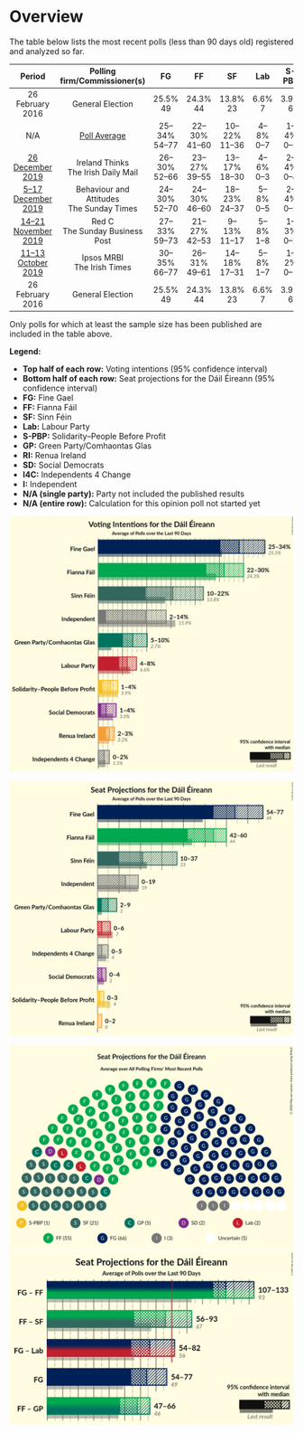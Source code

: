 # Overview

The table below lists the most recent polls (less than 90 days old) registered and analyzed so far.

| Period     | Polling firm/Commissioner(s) | FG | FF | SF | Lab | S-PBP | GP | RI | SD | I4C | I |
|:----------:|:----------------------------:|:--:|:--:|:--:|:--:|:--:|:--:|:--:|:--:|:--:|:--:|
| 26 February 2016 | General Election | 25.5% <br> 49 | 24.3% <br> 44 | 13.8% <br> 23 | 6.6% <br> 7 | 3.9% <br> 6 | 2.7% <br> 2 | 2.2% <br> 0 | 3.0% <br> 3 | 1.5% <br> 4 | 15.9% <br> 19 |
| N/A | [Poll Average](average.html) | 25–34% <br> 54–77 | 22–30% <br> 41–60 | 10–22% <br> 11–36 | 4–8% <br> 0–7 | 1–4% <br> 0–5 | 5–10% <br> 2–9 | 2–3% <br> 0–2 | 1–4% <br> 0–4 | 0–2% <br> 0–5 | 2–14% <br> 0–19 |
| [26 December 2019](2019-12-26-IrelandThinks.html) | Ireland Thinks <br> The Irish Daily Mail | 26–30% <br> 52–66 | 23–27% <br> 39–55 | 13–17% <br> 18–30 | 4–6% <br> 0–3 | 2–4% <br> 0–4 | 6–8% <br> 2–6 | N/A <br> N/A | 2–4% <br> 3–4 | 1–2% <br> 1–5 | 11–14% <br> 14–21 |
| [5–17 December 2019](2019-12-17-BehaviourandAttitudes.html) | Behaviour and Attitudes <br> The Sunday Times | 24–30% <br> 52–70 | 24–30% <br> 46–60 | 18–23% <br> 24–37 | 5–8% <br> 0–5 | 2–4% <br> 0–5 | 5–8% <br> 2–5 | N/A <br> N/A | 1–2% <br> 0–3 | 0–2% <br> 0–2 | 6–9% <br> 3–13 |
| [14–21 November 2019](2019-11-21-RedC.html) | Red C <br> The Sunday Business Post | 27–33% <br> 59–73 | 21–27% <br> 42–53 | 9–13% <br> 11–17 | 5–8% <br> 1–8 | 1–3% <br> 0–2 | 6–9% <br> 3–8 | N/A <br> N/A | 1–3% <br> 1–3 | 1–3% <br> 1–5 | 11–15% <br> 15–22 |
| [11–13 October 2019](2019-10-13-IpsosMRBI.html) | Ipsos MRBI <br> The Irish Times | 30–35% <br> 66–77 | 26–31% <br> 49–61 | 14–18% <br> 17–31 | 5–8% <br> 1–7 | 1–2% <br> 0–1 | 7–11% <br> 4–9 | 2–3% <br> 0–2 | 1–2% <br> 0–3 | 0–1% <br> 0 | 1–3% <br> 0 |
| 26 February 2016 | General Election | 25.5% <br> 49 | 24.3% <br> 44 | 13.8% <br> 23 | 6.6% <br> 7 | 3.9% <br> 6 | 2.7% <br> 2 | 2.2% <br> 0 | 3.0% <br> 3 | 1.5% <br> 4 | 15.9% <br> 19 |

Only polls for which at least the sample size has been published are included in the table above.

**Legend:**
+ **Top half of each row:** Voting intentions (95% confidence interval)
+ **Bottom half of each row:** Seat projections for the Dáil Éireann (95% confidence interval)
+ **FG:** Fine Gael
+ **FF:** Fianna Fáil
+ **SF:** Sinn Féin
+ **Lab:** Labour Party
+ **S-PBP:** Solidarity–People Before Profit
+ **GP:** Green Party/Comhaontas Glas
+ **RI:** Renua Ireland
+ **SD:** Social Democrats
+ **I4C:** Independents 4 Change
+ **I:** Independent
+ **N/A (single party):** Party not included the published results
+ **N/A (entire row):** Calculation for this opinion poll not started yet


![Graph with voting intentions not yet produced](average.png "Voting Intentions")

![Graph with seats not yet produced](average-seats.png "Seats")

![Graph with seating plan not yet produced](average-seating-plan.png "Seating Plan")
![Graph with coalitions seats not yet produced](average-coalitions-seats.png "Coalitions Seats")
